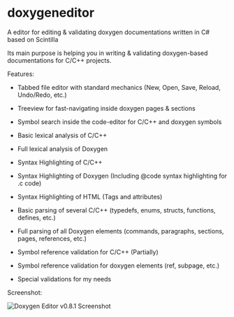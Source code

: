 # doxygeneditor
A editor for editing & validating doxygen documentations written in C# based on Scintilla

Its main purpose is helping you in writing & validating doxygen-based documentations for C/C++ projects. 

Features:
- Tabbed file editor with standard mechanics (New, Open, Save, Reload, Undo/Redo, etc.) 
- Treeview for fast-navigating inside doxygen pages & sections 
- Symbol search inside the code-editor for C/C++ and doxygen symbols 

- Basic lexical analysis of C/C++ 
- Full lexical analysis of Doxygen 

- Syntax Highlighting of C/C++ 
- Syntax Highlighting of Doxygen (Including @code syntax highlighting for .c code) 
- Syntax Highlighting of HTML (Tags and attributes) 

- Basic parsing of several C/C++ (typedefs, enums, structs, functions, defines, etc.) 
- Full parsing of all Doxygen elements (commands, paragraphs, sections, pages, references, etc.) 

- Symbol reference validation for C/C++ (Partially) 
- Symbol reference validation for doxygen elements (ref, subpage, etc.) 

- Special validations for my needs

Screenshot:

![Doxygen Editor v0.8.1 Screenshot](https://www.libfpl.org/doxygeneditor/doxygeneditor_v0_8_1_shot2.jpg "Doxygen Editor v0.8.1 Screenshot")